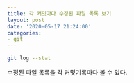 ```yaml
---
title: 각 커밋마다 수정된 파일 목록 보기
layout: post
date: '2020-05-17 21:24:00'
categories:
- git
---
```


```bash
git log --stat
```

수정된 파일 목록을 각 커밋기록마다 볼 수 있다.